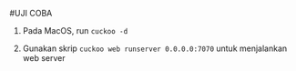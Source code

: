 #UJI COBA
1. Pada MacOS, run `cuckoo -d`

2. Gunakan skrip `cuckoo web runserver 0.0.0.0:7070` untuk menjalankan web server

